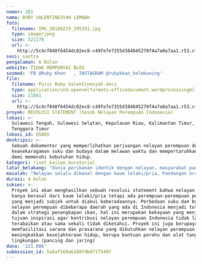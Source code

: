 ```yaml
---
nomor: 281
nama: RUBY VALENTINESYAH LEMBAH
foto:
  filename: IMG_20180219_195351.jpg
  type: image/jpeg
  size: 321178
  url: >-
    http://5c4cf848f6454dc02ec8-c49fe7e7355d384845270f4a7a0a7aa1.r53.cf2.rackcdn.com/d8668d1f-a397-41fa-83bf-a9811faa8dd3/IMG_20180219_195351.jpg
seni: sastra
pengalaman: 6 Bulan
website: TIDAK MEMPUNYAI BLOG
sosmed: 'FB @Ruby Khan   , INSTAGRAM @rubykhan_helmkuning'
file:
  filename: Puisi Ruby Valentinesyah.docx
  type: application/vnd.openxmlformats-officedocument.wordprocessingml.document
  size: 11841
  url: >-
    http://5c4cf848f6454dc02ec8-c49fe7e7355d384845270f4a7a0a7aa1.r53.cf2.rackcdn.com/2962cf91-c6ba-4971-9435-0bc93f7767c5/Puisi%20Ruby%20Valentinesyah.docx
proyek: REVOLUSI STATEMENT (Sosok Nelayan Perempuan Indonesia)
lokasi: >-
  Sulawesi Tengah, Sulawesi Selatan, Kepulauan Riau, Kalimantan Timur, dan Nusa
  Tenggara Timur
lokasi_id: Q5065
deskripsi: >-
  Sebuah dokumenter yang memperlihatkan perjuangan nelayan perempuan dengan
  keanekaragaman suku dan budaya dalam melawan waktu dan mempertaruhkan nyawa
  demi memenuhi kebutuhan hidup. 
kategori: riset_kajian_kuratorial
latar_belakang: "Dunia perikanan identik dengan nelayan, masyarakat pada umumnya mengenal yang berprofesi sebagai nelayan adalah kaum lelaki/pria. Seolah-olah tidak perempuan bergerak dibidang ini, padahal di beberapa daerah yaitu : Sulawesi Tengah (Kab. Banggai Laut), Sulawesi Selatan (Kab.Sinjai), Kepulauan Riau (Tanjung Pinang), Kalimantan Timur (Balikpapan), dan Nusa Tenggara Timur (Kab. Sikka) terdapat nelayan perempuan yang begitu hebat. Nelayan perempuan yang berada di beberapa daerah tersebut tentunya mempunyai perbedaan suku dan budaya yang menjadi tolak ukur pada strategi penangkapan ikan, hal ini juga berkaitan dengan pola hidup masing-masing daerah tersebut.\r\nProfesi nelayan merupakan pekerjaan yang sangat berat dan berpotensi membahayakan nyawa. Perempuan yang berprofesi dibidang ini termasuk perempuan tangguh, mereka berkontribusi luar biasa untuk pemenuhan protein pangan bangsa, namun kenyataan yang dihadapi nelayan perempuan di daerah-daerah tersebut menemukan permasalahan subtansi yang hingga hari ini berdampak pada mereka, yaitu terkait pengakuan perempuan sebagai subjek dimana peran strategi dan kontribusi nelayan perempuan tidak diakui, hal ini tentunya sangat tidak objektif karna yang menjadi nelayan Indonesia, yang mencari ikan di laut Indonesia, bukan sekedar kaum lelaki/pria tetapi ada sosok perempuan Indonesia yang harus diperhitungkan.\r\n"
masalah: "Nelayan selalu dikenal dengan kaum lelaki/pria, Pandangan orang-orang tentang nelayan sudah selayaknya direvolusikan, seharusnya sebuah pernyataan yang berhubungan dengan nelayan adalah ikan, dan ikan adalah pelaku perikanan sedang pelaku perikanan dapat mencakup lelaki/pria atau perempuan.\r\nNelayan perempuan sudah waktunya untuk dikenal dan diakui keberadaannya, dan diantara nelayan perempuan terdapat keanekaragaman suku dan budaya, hal ini tentu menjadi perbedaan strategi penangkapan ikan yang merupakan kekayaan Indonesia yang perlu dilestarikan."
durasi: 4 bulan
sukses: >-
  Proyek ini akan menghasilkan sebuah revolusi statement bahwa nelayan bukan
  hanya berasal dari kaum lelaki/pria tetapi ada perempuan-perempuan perkasa
  yang menjadi subjek untuk diakui keberadaannya. Perbedaan suku dan budaya
  nelayan perempuan dibeberapa daerah yang ada di Indonesia menjadi tolak ukur
  dalam strategi penangkapan ikan, hal ini merupakan kekayaan yang menjadi
  tujuan inspirasi agar kontribusi nelayan perempuan Indonesia tidak lagi
  terabaikan atau sama sekali tidak diketahui. Proyek ini juga berupaya
  memfasilitasi sarana dan prasarana yang dibutuhkan nelayan perempuan dalam
  meningkatkan kesejahteraan hidup, berupa bantuan perahu dan alat tangkap ramah
  lingkungan (pancing dan jaring)
dana: '221.886'
submission_id: 5a8af569a6188f4b0717540f
---
```

